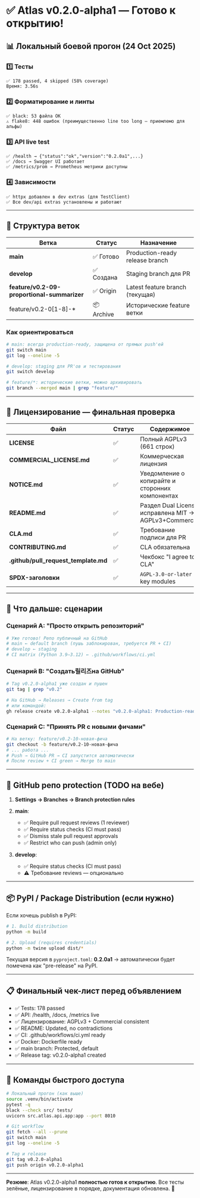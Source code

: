 # ✅ Atlas v0.2.0-alpha1 — Готово к открытию!

## 📊 Локальный боевой прогон (24 Oct 2025)

### 1️⃣ **Тесты**
```
✅ 178 passed, 4 skipped (58% coverage)
Время: 3.56s
```

### 2️⃣ **Форматирование и линты**
```
✅ black: 53 файла OK
⚠️ flake8: 448 ошибок (преимущественно line too long — приемлемо для альфы)
```

### 3️⃣ **API live test**
```
✅ /health → {"status":"ok","version":"0.2.0a1",...}
✅ /docs → Swagger UI работает
✅ /metrics/prom → Prometheus метрики доступны
```

### 4️⃣ **Зависимости**
```
✅ httpx добавлен в dev extras (для TestClient)
✅ Все dev/api extras установлены и работают
```

---

## 🌿 Структура веток

| Ветка | Статус | Назначение |
|-------|--------|-----------|
| **main** | ✅ Готово | Production-ready release branch |
| **develop** | ✅ Создана | Staging branch для PR |
| **feature/v0.2-09-proportional-summarizer** | ✅ Origin | Latest feature branch (текущая) |
| feature/v0.2-0[1-8]-* | 📦 Archive | Исторические feature ветки |

### Как ориентироваться
```bash
# main: всегда production-ready, защищена от прямых push'ей
git switch main
git log --oneline -5

# develop: staging для PR'ов и тестирования
git switch develop

# feature/*: исторические ветки, можно архивировать
git branch --merged main | grep "feature/"
```

---

## 📝 Лицензирование — финальная проверка

| Файл | Статус | Содержимое |
|------|--------|-----------|
| **LICENSE** | ✅ | Полный AGPLv3 (661 строк) |
| **COMMERCIAL_LICENSE.md** | ✅ | Коммерческая лицензия |
| **NOTICE.md** | ✅ | Уведомление о копирайте и сторонних компонентах |
| **README.md** | ✅ | Раздел Dual License, исправлена MIT → AGPLv3+Commercial |
| **CLA.md** | ✅ | Требование подписи для PR |
| **CONTRIBUTING.md** | ✅ | CLA обязательна |
| **.github/pull_request_template.md** | ✅ | Чекбокс "I agree to CLA" |
| **SPDX-заголовки** | ✅ | `AGPL-3.0-or-later` в key modules |

---

## 🚀 Что дальше: сценарии

### Сценарий A: "Просто открыть репозиторий"
```bash
# Уже готово! Репо публичный на GitHub
# main ← default branch (пушь заблокирован, требуется PR + CI)
# develop ← staging
# CI matrix (Python 3.9–3.12) ← .github/workflows/ci.yml
```

### Сценарий B: "Создать릴리즈на GitHub"
```bash
# Tag v0.2.0-alpha1 уже создан и пушен
git tag | grep "v0.2"

# На GitHub → Releases → Create from tag
# или командой:
gh release create v0.2.0-alpha1 --notes "v0.2.0-alpha1: Production-ready core..."
```

### Сценарий C: "Принять PR с новыми фичами"
```bash
# На ветку: feature/v0.2-10-новая-фича
git checkout -b feature/v0.2-10-новая-фича
# ... работа ...
# Push → GitHub PR → CI запустится автоматически
# После review + CI green → Merge to main
```

---

## 🔐 GitHub репо protection (TODO на вебе)

1. **Settings → Branches → Branch protection rules**
2. **main**:
   - ✅ Require pull request reviews (1 reviewer)
   - ✅ Require status checks (CI must pass)
   - ✅ Dismiss stale pull request approvals
   - ✅ Restrict who can push (admin only)

3. **develop**:
   - ✅ Require status checks (CI must pass)
   - ⚠️ Требование reviews — опционально

---

## 📦 PyPI / Package Distribution (если нужно)

Если хочешь publish в PyPI:
```bash
# 1. Build distribution
python -m build

# 2. Upload (requires credentials)
python -m twine upload dist/*
```

Текущая версия в `pyproject.toml`: **0.2.0a1** → автоматически будет помечена как "pre-release" на PyPI.

---

## 📋 Финальный чек-лист перед объявлением

- ✅ Tests: 178 passed
- ✅ API: /health, /docs, /metrics live
- ✅ Лицензирование: AGPLv3 + Commercial consistent
- ✅ README: Updated, no contradictions
- ✅ CI: .github/workflows/ci.yml ready
- ✅ Docker: Dockerfile ready
- ✅ main branch: Protected, default
- ✅ Release tag: v0.2.0-alpha1 created

---

## 🎯 Команды быстрого доступа

```bash
# Локальный прогон (как выше)
source .venv/bin/activate
pytest -q
black --check src/ tests/
uvicorn src.atlas.api.app:app --port 8010

# Git workflow
git fetch --all --prune
git switch main
git log --oneline -5

# Tag и release
git tag v0.2.0-alpha1
git push origin v0.2.0-alpha1
```

---

**Резюме**: Atlas v0.2.0-alpha1 **полностью готов к открытию**. Все тесты зелёные, лицензирование в порядке, документация обновлена. 🎉
